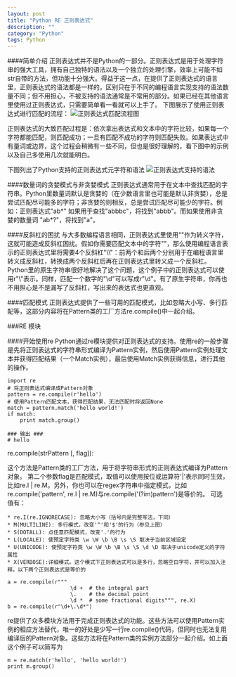 ```yaml
---
layout: post
title: "Python RE 正则表达式"
description: ""
category: "Python"
tags: Python
---
```


####简单介绍
正则表达式并不是Python的一部分。正则表达式是用于处理字符串的强大工具，拥有自己独特的语法以及一个独立的处理引擎，效率上可能不如str自带的方法，但功能十分强大。得益于这一点，在提供了正则表达式的语言里，正则表达式的语法都是一样的，区别只在于不同的编程语言实现支持的语法数量不同；但不用担心，不被支持的语法通常是不常用的部分。如果已经在其他语言里使用过正则表达式，只需要简单看一看就可以上手了。
下图展示了使用正则表达式进行匹配的流程：
![正则表达式匹配流程图](http://jiangyt-github-io.qiniudn.com/re-match-workflow.png)

正则表达式的大致匹配过程是：依次拿出表达式和文本中的字符比较，如果每一个字符都能匹配，则匹配成功；一旦有匹配不成功的字符则匹配失败。如果表达式中有量词或边界，这个过程会稍微有一些不同，但也是很好理解的，看下图中的示例以及自己多使用几次就能明白。

下图列出了Python支持的正则表达式元字符和语法
![正则表达式支持的语法](http://jiangyt-github-io.qiniudn.com/re-grammars.png)

####数量词的贪婪模式与非贪婪模式
正则表达式通常用于在文本中查找匹配的字符串。Python里数量词默认是贪婪的（在少数语言里也可能是默认非贪婪），总是尝试匹配尽可能多的字符；非贪婪的则相反，总是尝试匹配尽可能少的字符。例如：正则表达式"ab\*" 如果用于查找"abbbc"，将找到"abbb"。而如果使用非贪婪的数量词 "ab\*?"，将找到"a"。

####反斜杠的困扰
与大多数编程语言相同，正则表达式里使用"\"作为转义字符，这就可能造成反斜杠困扰。假如你需要匹配文本中的字符"\"，那么使用编程语言表示的正则表达式里将需要4个反斜杠"\\\\"：前两个和后两个分别用于在编程语言里转义成反斜杠，转换成两个反斜杠后再在正则表达式里转义成一个反斜杠。Python里的原生字符串很好地解决了这个问题，这个例子中的正则表达式可以使用r"\\"表示。同样，匹配一个数字的"\\d"可以写成r"\d"。有了原生字符串，你再也不用担心是不是漏写了反斜杠，写出来的表达式也更直观。

####匹配模式
正则表达式提供了一些可用的匹配模式，比如忽略大小写、多行匹配等，这部分内容将在Pattern类的工厂方法re.compile()中一起介绍。

###RE 模块

####开始使用re
Python通过re模块提供对正则表达式的支持。使用re的一般步骤是先将正则表达式的字符串形式编译为Pattern实例，然后使用Pattern实例处理文本并获得匹配结果（一个Match实例），最后使用Match实例获得信息，进行其他的操作。
<pre><code>import re
# 将正则表达式编译成Pattern对象
pattern = re.compile(r'hello')
# 使用Pattern匹配文本，获得匹配结果，无法匹配时将返回None
match = pattern.match('hello world!')
if match:
    print match.group()

### 输出 ###
# hello
</code></pre>

re.compile(strPattern [, flag]):

这个方法是Pattern类的工厂方法，用于将字符串形式的正则表达式编译为Pattern对象。 第二个参数flag是匹配模式，取值可以使用按位或运算符'|'表示同时生效，比如re.I | re.M。另外，你也可以在regex字符串中指定模式，比如re.compile('pattern', re.I | re.M)与re.compile('(?im)pattern')是等价的。 
可选值有：

    * re.I(re.IGNORECASE): 忽略大小写（括号内是完整写法，下同）
    * M(MULTILINE): 多行模式，改变'^'和'$'的行为（参见上图）
    * S(DOTALL): 点任意匹配模式，改变'.'的行为
    * L(LOCALE): 使预定字符类 \w \W \b \B \s \S 取决于当前区域设定
    * U(UNICODE): 使预定字符类 \w \W \b \B \s \S \d \D 取决于unicode定义的字符属性
    * X(VERBOSE):详细模式。这个模式下正则表达式可以是多行，忽略空白字符，并可以加入注释。以下两个正则表达式是等价的
<pre><code>a = re.compile(r"""
                    \d +  # the integral part
                    \.    # the decimal point
                    \d *  # some fractional digits""", re.X)
b = re.compile(r"\d+\.\d*")
</code></pre>

re提供了众多模块方法用于完成正则表达式的功能。这些方法可以使用Pattern实例的相应方法替代，唯一的好处是少写一行re.compile()代码，但同时也无法复用编译后的Pattern对象。这些方法将在Pattern类的实例方法部分一起介绍。如上面这个例子可以简写为

<pre><code>m = re.match(r'hello', 'hello world!')
print m.group()
</code></pre>

